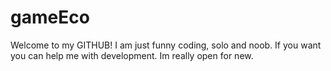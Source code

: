 # gameEco

Welcome to my GITHUB!
I am just funny coding, solo and noob. If you want you can help me with development. Im really open for new.
